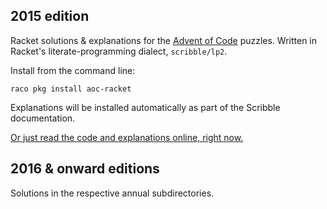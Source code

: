 2015 edition
-

Racket solutions &amp; explanations for the [Advent of Code](http://adventofcode.com) puzzles. Written in Racket's literate-programming dialect, `scribble/lp2`.

Install from the command line:

    raco pkg install aoc-racket

Explanations will be installed automatically as part of the Scribble documentation.

[Or just read the code and explanations online, right now.](http://pkg-build.racket-lang.org/doc/aoc-racket/)

2016 & onward editions
-

Solutions in the respective annual subdirectories.
